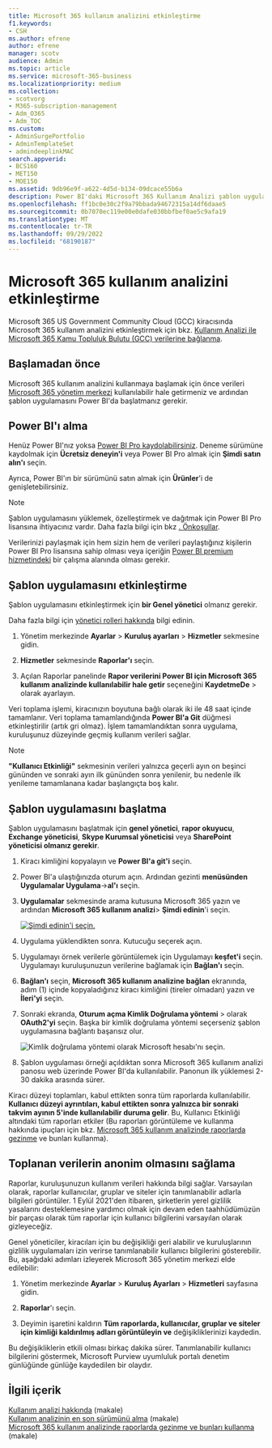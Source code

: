```yaml
---
title: Microsoft 365 kullanım analizini etkinleştirme
f1.keywords:
- CSH
ms.author: efrene
author: efrene
manager: scotv
audience: Admin
ms.topic: article
ms.service: microsoft-365-business
ms.localizationpriority: medium
ms.collection:
- scotvorg
- M365-subscription-management
- Adm_O365
- Adm_TOC
ms.custom:
- AdminSurgePortfolio
- AdminTemplateSet
- admindeeplinkMAC
search.appverid:
- BCS160
- MET150
- MOE150
ms.assetid: 9db96e9f-a622-4d5d-b134-09dcace55b6a
description: Power BI'daki Microsoft 365 Kullanım Analizi şablon uygulamasını kullanarak kiracınız için veri toplamaya nasıl başlayacağınızı öğrenin.
ms.openlocfilehash: ff1bc0e30c2f9a79bbada94672315a14df6daae5
ms.sourcegitcommit: 0b7070ec119e00e0dafe030bbfbef0ae5c9afa19
ms.translationtype: MT
ms.contentlocale: tr-TR
ms.lasthandoff: 09/29/2022
ms.locfileid: "68190187"
---
```

# <a name="enable-microsoft-365-usage-analytics"></a>Microsoft 365 kullanım analizini etkinleştirme

Microsoft 365 US Government Community Cloud (GCC) kiracısında Microsoft 365 kullanım analizini etkinleştirmek için bkz. [Kullanım Analizi ile Microsoft 365 Kamu Topluluk Bulutu (GCC) verilerine bağlanma](connect-to-gcc-data-with-usage-analytics.md).

## <a name="before-you-begin"></a>Başlamadan önce

Microsoft 365 kullanım analizini kullanmaya başlamak için önce verileri <a href="https://go.microsoft.com/fwlink/p/?linkid=2024339" target="_blank">Microsoft 365 yönetim merkezi</a> kullanılabilir hale getirmeniz ve ardından şablon uygulamasını Power BI'da başlatmanız gerekir.

## <a name="get-power-bi"></a>Power BI'ı alma

Henüz Power BI'nız yoksa [Power BI Pro kaydolabilirsiniz](https://go.microsoft.com/fwlink/p/?linkid=845347). Deneme sürümüne kaydolmak için **Ücretsiz deneyin'i** veya Power BI Pro almak için **Şimdi satın alın'ı** seçin.


Ayrıca, Power BI'ın bir sürümünü satın almak için **Ürünler**'i de genişletebilirsiniz.

> [!NOTE]
> Şablon uygulamasını yüklemek, özelleştirmek ve dağıtmak için Power BI Pro lisansına ihtiyacınız vardır. Daha fazla bilgi için bkz [. Önkoşullar](/power-bi/service-template-apps-install-distribute?source=docs#prerequisites).

Verilerinizi paylaşmak için hem sizin hem de verileri paylaştığınız kişilerin Power BI Pro lisansına sahip olması veya içeriğin [Power BI premium hizmetindeki](/power-bi/service-premium-what-is) bir çalışma alanında olması gerekir.

## <a name="enable-the-template-app"></a>Şablon uygulamasını etkinleştirme

Şablon uygulamasını etkinleştirmek için **bir Genel yönetici** olmanız gerekir.

Daha fazla bilgi için [yönetici rolleri hakkında](../add-users/about-admin-roles.md) bilgi edinin.

1. Yönetim merkezinde **Ayarlar** \> **Kuruluş ayarları** \> **Hizmetler** sekmesine gidin.

2. **Hizmetler** sekmesinde **Raporlar'ı** seçin.

3. Açılan Raporlar panelinde **Rapor verilerini Power BI için Microsoft 365 kullanım analizinde kullanılabilir hale getir** seçeneğini **KaydetmeDe** \> olarak ayarlayın.

Veri toplama işlemi, kiracınızın boyutuna bağlı olarak iki ile 48 saat içinde tamamlanır. Veri toplama tamamlandığında **Power BI'a Git** düğmesi etkinleştirilir (artık gri olmaz). İşlem tamamlandıktan sonra uygulama, kuruluşunuz düzeyinde geçmiş kullanım verileri sağlar. 

> [!NOTE]
> **"Kullanıcı Etkinliği"** sekmesinin verileri yalnızca geçerli ayın on beşinci gününden ve sonraki ayın ilk gününden sonra yenilenir, bu nedenle ilk yenileme tamamlanana kadar başlangıçta boş kalır.

## <a name="start-the-template-app"></a>Şablon uygulamasını başlatma

Şablon uygulamasını başlatmak için **genel yönetici**, **rapor okuyucu**, **Exchange yöneticisi**, **Skype Kurumsal yöneticisi** veya **SharePoint yöneticisi olmanız gerekir**.

1. Kiracı kimliğini kopyalayın ve **Power BI'a git'i** seçin.

2. Power BI'a ulaştığınızda oturum açın. Ardından gezinti **menüsünden Uygulamalar Uygulama**->**al'ı** seçin.

3. **Uygulamalar** sekmesinde arama kutusuna Microsoft 365 yazın ve ardından **Microsoft 365 kullanım analizi**\> **Şimdi edinin**'i seçin.

    [![Şimdi edinin'i seçin.](../../media/78102250-9874-4a32-8365-436f13560b52.png)](https://app.powerbi.com/groups/me/getapps/services/cia_microsoft365.microsoft-365-usage-analytics)

4. Uygulama yüklendikten sonra. Kutucuğu seçerek açın.

5. Uygulamayı örnek verilerle görüntülemek için Uygulamayı **keşfet'i** seçin. Uygulamayı kuruluşunuzun verilerine bağlamak için **Bağlan'ı** seçin.

6. **Bağlan'ı** seçin, **Microsoft 365 kullanım analizine bağlan** ekranında, adım (1) içinde kopyaladığınız kiracı kimliğini (tireler olmadan) yazın ve **İleri'yi** seçin.

7. Sonraki ekranda, **Oturum açma Kimlik Doğrulama yöntemi** \> olarak **OAuth2'yi** seçin. Başka bir kimlik doğrulama yöntemi seçerseniz şablon uygulamasına bağlantı başarısız olur.

    ![Kimlik doğrulama yöntemi olarak Microsoft hesabı'nı seçin.](../../media/ab6f0463-c3f7-4088-a605-67c699fa86adnew.png)

8. Şablon uygulaması örneği açıldıktan sonra Microsoft 365 kullanım analizi panosu web üzerinde Power BI'da kullanılabilir. Panonun ilk yüklemesi 2-30 dakika arasında sürer.

Kiracı düzeyi toplamları, kabul ettikten sonra tüm raporlarda kullanılabilir. **Kullanıcı düzeyi ayrıntıları, kabul ettikten sonra yalnızca bir sonraki takvim ayının 5'inde kullanılabilir duruma gelir**. Bu, Kullanıcı Etkinliği altındaki tüm raporları etkiler (Bu raporları görüntüleme ve kullanma hakkında ipuçları için bkz. [Microsoft 365 kullanım analizinde raporlarda gezinme](navigate-and-utilize-reports.md) ve bunları kullanma).

## <a name="make-the-collected-data-anonymous"></a>Toplanan verilerin anonim olmasını sağlama

Raporlar, kuruluşunuzun kullanım verileri hakkında bilgi sağlar. Varsayılan olarak, raporlar kullanıcılar, gruplar ve siteler için tanımlanabilir adlarla bilgileri görüntüler. 1 Eylül 2021'den itibaren, şirketlerin yerel gizlilik yasalarını desteklemesine yardımcı olmak için devam eden taahhüdümüzün bir parçası olarak tüm raporlar için kullanıcı bilgilerini varsayılan olarak gizleyeceğiz.
  
Genel yöneticiler, kiracıları için bu değişikliği geri alabilir ve kuruluşlarının gizlilik uygulamaları izin verirse tanımlanabilir kullanıcı bilgilerini gösterebilir. Bu, aşağıdaki adımları izleyerek Microsoft 365 yönetim merkezi elde edilebilir:
  
1. Yönetim merkezinde **Ayarlar** \> **Kuruluş Ayarları** \> **Hizmetleri** sayfasına gidin.

2. **Raporlar**'ı seçin. 
  
3. Deyimin işaretini kaldırın **Tüm raporlarda, kullanıcılar, gruplar ve siteler için kimliği kaldırılmış adları görüntüleyin ve** değişikliklerinizi kaydedin.  
  
Bu değişikliklerin etkili olması birkaç dakika sürer. Tanımlanabilir kullanıcı bilgilerini göstermek, Microsoft Purview uyumluluk portalı denetim günlüğünde günlüğe kaydedilen bir olaydır.   

## <a name="related-content"></a>İlgili içerik

[Kullanım analizi hakkında](usage-analytics.md) (makale)\
[Kullanım analizinin en son sürümünü alma](get-the-latest-version-of-usage-analytics.md) (makale)\
[Microsoft 365 kullanım analizinde raporlarda gezinme ve bunları kullanma](navigate-and-utilize-reports.md) (makale)
